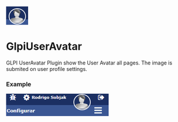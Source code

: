 ![User Avatar](icon.png) 

# GlpiUserAvatar
GLPI UserAvatar Plugin show the User Avatar all pages.  The image is submited on user profile settings.


### Example
![User Avatar Example](example.png) 
